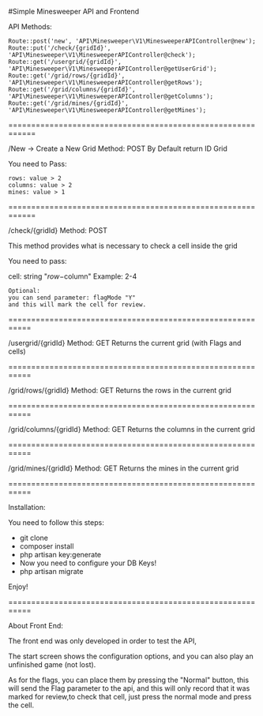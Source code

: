 #Simple Minesweeper API and Frontend

API Methods:

    Route::post('new', 'API\Minesweeper\V1\MinesweeperAPIController@new');
    Route::put('/check/{gridId}', 'API\Minesweeper\V1\MinesweeperAPIController@check');
    Route::get('/usergrid/{gridId}', 'API\Minesweeper\V1\MinesweeperAPIController@getUserGrid');
    Route::get('/grid/rows/{gridId}', 'API\Minesweeper\V1\MinesweeperAPIController@getRows');
    Route::get('/grid/columns/{gridId}', 'API\Minesweeper\V1\MinesweeperAPIController@getColumns');
    Route::get('/grid/mines/{gridId}', 'API\Minesweeper\V1\MinesweeperAPIController@getMines');
    
============================================================

/New -> Create a New Grid
Method: POST
By Default return ID Grid

You need to Pass:

    rows: value > 2
    columns: value > 2
    mines: value > 1
    
============================================================

/check/{gridId}
Method: POST

This method provides what is necessary to check a cell inside the grid

You need to pass:

cell: string "$row-$column"
Example:
    2-4

    Optional:
    you can send parameter: flagMode "Y"
    and this will mark the cell for review.
===========================================================

/usergrid/{gridId}
Method: GET
Returns the current grid (with Flags and cells)

===========================================================

/grid/rows/{gridId}
Method: GET
Returns the rows in the current grid

===========================================================

/grid/columns/{gridId}
Method: GET
Returns the columns in the current grid

===========================================================

/grid/mines/{gridId}
Method: GET
Returns the mines in the current grid

===========================================================

Installation:

You need to follow this steps:

- git clone
- composer install
- php artisan key:generate
- Now you need to configure your DB Keys!
- php artisan migrate

Enjoy!

===========================================================

About Front End:

The front end was only developed in order to test the API,

The start screen shows the configuration options, and you can also play an unfinished game (not lost).

As for the flags, you can place them by pressing the "Normal" button, this will send the Flag parameter to the api, and this will only record that it was marked for review,to check that cell, just press the normal mode and press the cell.

